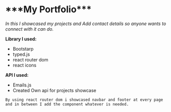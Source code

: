 
  <h1>***My Portfolio***</h1>

*In this I showcased my projects and Add contact details so anyone wants to connect with it can do.*

**Library I used:**
  - Bootstarp
  - typed.js
  - react router dom
  - react icons

**API I used:**
 - Emails.js
 - Created Own api for projects showcase

`By using react router dom i showcased navbar and footer at every page and in between I add the component whatever is needed.`
